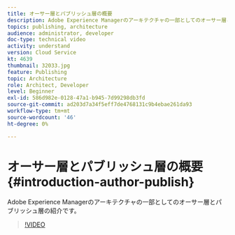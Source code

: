 ```yaml
---
title: オーサー層とパブリッシュ層の概要
description: Adobe Experience Managerのアーキテクチャの一部としてのオーサー層とパブリッシュ層の紹介です。
topics: publishing, architecture
audience: administrator, developer
doc-type: technical video
activity: understand
version: Cloud Service
kt: 4639
thumbnail: 32033.jpg
feature: Publishing
topic: Architecture
role: Architect, Developer
level: Beginner
exl-id: 586d982e-0128-47a1-b945-7d99298db3fd
source-git-commit: ad203d7a34f5eff7de4768131c9b4ebae261da93
workflow-type: tm+mt
source-wordcount: '46'
ht-degree: 0%

---
```


# オーサー層とパブリッシュ層の概要 {#introduction-author-publish}

Adobe Experience Managerのアーキテクチャの一部としてのオーサー層とパブリッシュ層の紹介です。

>[!VIDEO](https://video.tv.adobe.com/v/32033/?quality=12&learn=on)
